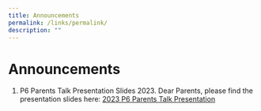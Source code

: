 ```yaml
---
title: Announcements
permalink: /links/permalink/
description: ""
---
```

Announcements
========================================
1) P6 Parents Talk Presentation Slides 2023. Dear Parents, please find the presentation slides here: [2023 P6 Parents Talk Presentation](/files/2023%20p6%20parents%20talk%20presentation%20updated%2030%20jan.pdf)
